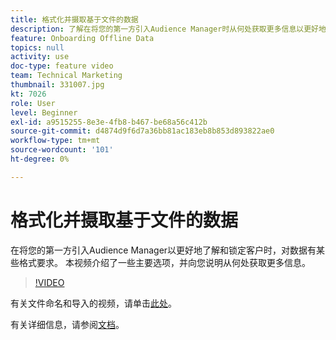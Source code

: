```yaml
---
title: 格式化并摄取基于文件的数据
description: 了解在将您的第一方引入Audience Manager时从何处获取更多信息以更好地了解和锁定您的客户的一些主要选项。 了解数据的某些格式要求。
feature: Onboarding Offline Data
topics: null
activity: use
doc-type: feature video
team: Technical Marketing
thumbnail: 331007.jpg
kt: 7026
role: User
level: Beginner
exl-id: a9515255-8e3e-4fb8-b467-be68a56c412b
source-git-commit: d4874d9f6d7a36bb81ac183eb8b853d893822ae0
workflow-type: tm+mt
source-wordcount: '101'
ht-degree: 0%

---
```


# 格式化并摄取基于文件的数据

在将您的第一方引入Audience Manager以更好地了解和锁定客户时，对数据有某些格式要求。 本视频介绍了一些主要选项，并向您说明从何处获取更多信息。

>[!VIDEO](https://video.tv.adobe.com/v/331007/?quality=12&learn=on)

有关文件命名和导入的视频，请单击[此处](steps-for-ingesting-file-based-data.md)。

有关详细信息，请参阅[文档](https://experienceleague.adobe.com/docs/audience-manager/user-guide/implementation-integration-guides/sending-audience-data/batch-data-transfer-process/inbound-file-contents.html?lang=zh-Hans&)。
